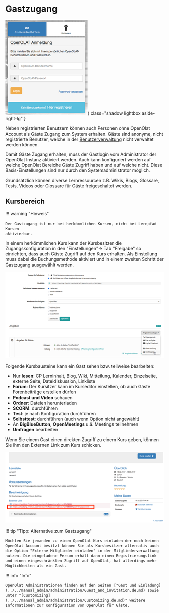 # Gastzugang

![Gast-Login](assets/guestlogin_DE.png){ class="shadow lightbox aside-right-lg" }

Neben registrierten Benutzern können auch Personen ohne OpenOlat Account als
Gäste Zugang zum System erhalten. Gäste sind anonyme, nicht registrierte
Benutzer, welche in der [Benutzerverwaltung](../../manual_admin/usermanagement/index.de.md) nicht
verwaltet werden können.  

Damit Gäste Zugang erhalten, muss der Gastlogin vom Administrator der OpenOlat
Instanz aktiviert werden. Auch kann konfiguriert werden auf welche OpenOlat
Bereiche Gäste Zugriff haben und auf welche nicht. Diese Basis-Einstellungen
sind nur durch den Systemadministrator möglich.

Grundsätzlich können diverse Lernressourcen z.B.  Wikis, Blogs, Glossare, Tests, Videos oder Glossare für Gäste freigeschaltet werden.  

## Kursbereich  

!!! warning "Hinweis"

    Der Gastzugang ist nur bei herkömmlichen Kursen, nicht bei Lernpfad Kursen
    aktivierbar.

In einem herkömmlichen Kurs kann der Kursbesitzer die Zugangskonfiguration in den
"Einstellungen"→ Tab "Freigabe" so einrichten, dass auch Gäste Zugriff auf den Kurs erhalten. Als Einstellung muss dabei die Buchungsmethode aktiviert und in einem zweiten Schritt der Gastzugang ausgewählt werden.

![Gastzugang](assets/Gastzugang_de.png)

Folgende Kursbausteine kann ein Gast sehen bzw. teilweise bearbeiten:

  * Nur **lesen**: CP Lerninhalt, Blog, Wiki, Mitteilung, Kalender, Einzelseite, externe Seite, Dateidiskussion, Linkliste
  * **Forum**: Der Kursitzer kann im Kurseditor einstellen, ob auch Gäste Forenbeiträge erstellen dürfen
  * **Podcast und Video** schauen
  * **Ordner**: Dateien herunterladen
  * **SCORM**: durchführen
  * **Test**: je nach Konfiguration durchführen
  * **Selbsttest**: durchführen (auch wenn Option nicht angewählt)
  * An **BigBlueButton**, **OpenMeetings** u.ä. Meetings teilnehmen
  * **Umfragen** bearbeiten

Wenn Sie einem Gast einen direkten Zugriff zu einem Kurs geben, können Sie ihm den Externen Link zum  Kurs schicken. 

![Infoseite](assets/guest_infopage_DE.png)

!!! tip "Tipp: Alternative zum Gastzugang"

    Möchten Sie jemanden zu einem OpenOlat Kurs einladen der noch keinen OpenOlat Account besitzt können Sie als Kursbesitzer alternativ auch die Option "Externe Mitglieder einladen" in der Mitgliederverwaltung nutzen. Die eingeladene Person erhält dann einen Registrierungslink und einen eingeschränkten Zugriff auf OpenOlat, hat allerdings mehr Möglichkeiten als ein Gast. 


!!! info "Info"
    
    OpenOlat Administrationen finden auf den Seiten ["Gast und Einladung](../../manual_admin/administration/Guest_and_invitation.de.md) sowie unter "[Customizing](../../manual_admin/administration/Customizing.de.md)" weitere Informationen zur Konfiguration von OpenOlat für Gäste. 
    